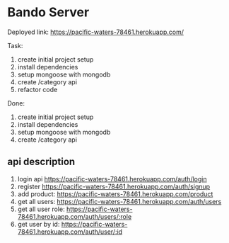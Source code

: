 # Bando Server

Deployed link: https://pacific-waters-78461.herokuapp.com/

Task:

1. create initial project setup
2. install dependencies
3. setup mongoose with mongodb
4. create /category api
5. refactor code

Done:

1. create initial project setup
2. install dependencies
3. setup mongoose with mongodb
4. create /category api

## api description

1. login api https://pacific-waters-78461.herokuapp.com/auth/login
2. register https://pacific-waters-78461.herokuapp.com/auth/signup
3. add product: https://pacific-waters-78461.herokuapp.com/product
4. get all users: https://pacific-waters-78461.herokuapp.com/auth/users
5. get all user role: https://pacific-waters-78461.herokuapp.com/auth/users/:role
6. get user by id: https://pacific-waters-78461.herokuapp.com/auth/user/:id
